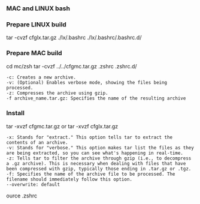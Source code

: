 ### MAC and LINUX bash

### Prepare LINUX build
tar -cvzf cfglx.tar.gz ./lx/.bashrc ./lx/.bashrc/.bashrc.d/

### Prepare MAC build
cd mc/zsh
tar -cvzf ../../cfgmc.tar.gz .zshrc .zshrc.d/

```
-c: Creates a new archive.
-v: (Optional) Enables verbose mode, showing the files being processed.
-z: Compresses the archive using gzip.
-f archive_name.tar.gz: Specifies the name of the resulting archive
```

### Install
tar -xvzf cfgmc.tar.gz
    or
tar -xvzf cfglx.tar.gz

```
-x: Stands for "extract." This option tells tar to extract the contents of an archive.
-v: Stands for "verbose." This option makes tar list the files as they are being extracted, so you can see what's happening in real-time.
-z: Tells tar to filter the archive through gzip (i.e., to decompress a .gz archive). This is necessary when dealing with files that have been compressed with gzip, typically those ending in .tar.gz or .tgz.
-f: Specifies the name of the archive file to be processed. The filename should immediately follow this option.
--overwrite: default
```


ource .zshrc
